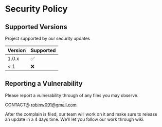 # Security Policy

## Supported Versions

Project supported by our security updates

| Version | Supported          |
| ------- | ------------------ |
| 1.0.x   | :white_check_mark: |
| < 1   | :x:                |

## Reporting a Vulnerability

Please report a vulnerability through of any files you may observe.

CONTACT@ robinw091@gmail.com

After the complain is filed, our team will work on it and make sure to release an update in a 4 days time.
We'll let you follow our work through wiki.
